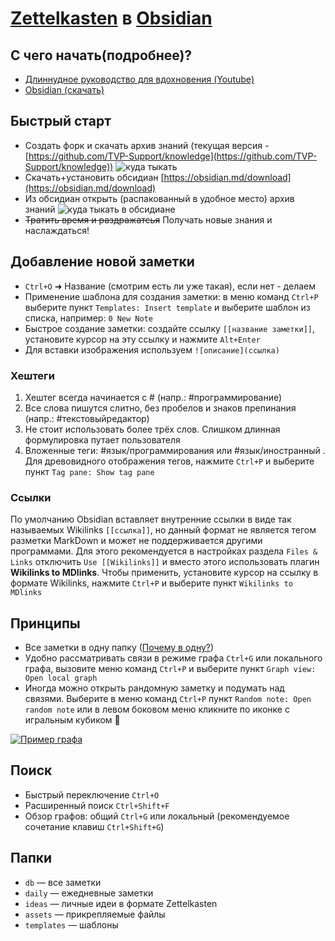 # [Zettelkasten](db/Zettelkasten.md) в [Obsidian](db/Obsidian.md)

## С чего начать(подробнее)?

- [Длиннудное руководство для вдохновения (Youtube)](https://youtu.be/PiS3pRRj994)
- [Obsidian (скачать)](https://obsidian.md/)

## Быстрый старт

- Создать форк и скачать архив знаний (текущая версия - [https://github.com/TVP-Support/knowledge](https://github.com/TVP-Support/knowledge)) ![куда тыкать](https://user-images.githubusercontent.com/16482188/139672915-4df81c01-66e0-4855-8c02-ce4a7428c9c4.png)
- Скачать+установить обсидиан [https://obsidian.md/download](https://obsidian.md/download)
- Из обсидиан открыть (распакованный в удобное место) архив знаний ![куда тыкать в обсидиане](./assets/Pasted%20image%2020210519170824.png)
- ~~Тратить время и раздражатсья~~ Получать новые знания и наслаждаться!

## Добавление новой заметки

- `Ctrl+O` ➜ Название (смотрим есть ли уже такая), если нет - делаем
- Применение шаблона для создания заметки: в меню команд `Ctrl+P` выберите пункт `Templates: Insert template` и выберите шаблон из списка, например: `0 New Note`
- Быстрое создание заметки: создайте ссылку `[[название заметки]]`, установите курсор на эту ссылку и нажмите `Alt+Enter`
- Для вставки изображения используем `![описание](ссылка)`

### Хештеги

1. Хештег всегда начинается с # (напр.: #программирование)
2. Все слова пишутся слитно, без пробелов и знаков препинания (напр.: #текстовыйредактор)
3. Не стоит использовать более трёх слов. Слишком длинная формулировка путает пользователя
4. Вложенные теги: #язык/программирования или #язык/иностранный .  Для древовидного отображения тегов, нажмите `Ctrl+P` и выберите пункт `Tag pane: Show tag pane`

### Ссылки

По умолчанию Obsidian вставляет внутренние ссылки в виде так называемых Wikilinks `[[ссылка]]`, но данный формат не является тегом разметки MarkDown и может не поддерживается другими программами. Для этого рекомендуется в настройках раздела `Files & Links` отключить `Use [[Wikilinks]]` и вместо этого использовать плагин **Wikilinks to MDlinks**. Чтобы применить, установите курсор на ссылку в формате Wikilinks, нажмите `Ctrl+P` и выберите пункт `Wikilinks to MDlinks`

## Принципы

- Все заметки в одну папку ([Почему в одну?](db/Zettelkasten.md))
- Удобно рассматривать связи в режиме графа `Ctrl+G` или локального графа, вызовите меню команд `Ctrl+P` и выберите пункт `Graph view: Open local graph`
- Иногда можно открыть рандомную заметку и подумать над связями. Выберите в меню команд `Ctrl+P` пункт `Random note: Open random note` или в левом боковом меню кликните по иконке с игральным кубиком 🎲

[![Пример графа](./assets/Zettelkasten%20graph%20example.png)](./assets/Zettelkasten%20graph%20example.png)

## Поиск

- Быстрый переключение `Ctrl+O`
- Расширенный поиск `Ctrl+Shift+F`
- Обзор графов: общий `Ctrl+G` или локальный (рекомендуемое сочетание клавиш  `Ctrl+Shift+G`)

## Папки

- `db`  — все заметки
- `daily`  — ежедневные заметки
- `ideas` — личные идеи в формате Zettelkasten
- `assets`  — прикрепляемые файлы
- `templates`  — шаблоны
